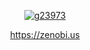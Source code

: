 <div align='center'>

<a href="https://zenobi.us">

![g23973](https://user-images.githubusercontent.com/61225/227766902-86d64408-db55-4bb9-b128-68e4b6ce09d3.png)

https://zenobi.us

</a>

</div>



